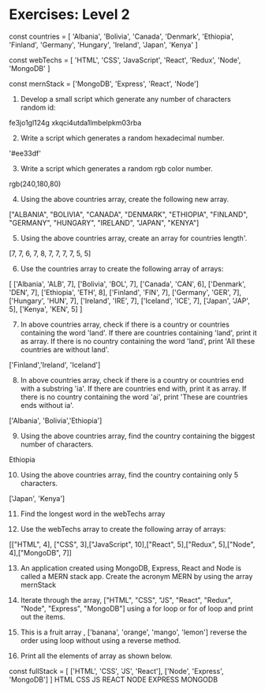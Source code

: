 # Exercises: Level 2

const countries = [
  'Albania',
  'Bolivia',
  'Canada',
  'Denmark',
  'Ethiopia',
  'Finland',
  'Germany',
  'Hungary',
  'Ireland',
  'Japan',
  'Kenya'
]

const webTechs = [
  'HTML',
  'CSS',
  'JavaScript',
  'React',
  'Redux',
  'Node',
  'MongoDB'
]

const mernStack = ['MongoDB', 'Express', 'React', 'Node']



1. Develop a small script which generate any number of characters random id:

  fe3jo1gl124g
  xkqci4utda1lmbelpkm03rba

2. Write a script which generates a random hexadecimal number.

'#ee33df'

3. Write a script which generates a random rgb color number.

rgb(240,180,80)

4. Using the above countries array, create the following new array.

["ALBANIA", "BOLIVIA", "CANADA", "DENMARK", "ETHIOPIA", "FINLAND", "GERMANY", "HUNGARY", "IRELAND", "JAPAN", "KENYA"]

5. Using the above countries array, create an array for countries length'.

[7, 7, 6, 7, 8, 7, 7, 7, 7, 5, 5]

6. Use the countries array to create the following array of arrays:

  [
  ['Albania', 'ALB', 7],
  ['Bolivia', 'BOL', 7],
  ['Canada', 'CAN', 6],
  ['Denmark', 'DEN', 7],
  ['Ethiopia', 'ETH', 8],
  ['Finland', 'FIN', 7],
  ['Germany', 'GER', 7],
  ['Hungary', 'HUN', 7],
  ['Ireland', 'IRE', 7],
  ['Iceland', 'ICE', 7],
  ['Japan', 'JAP', 5],
  ['Kenya', 'KEN', 5]
]

7. In above countries array, check if there is a country or countries containing the word 'land'. If there are countries containing 'land', print it as array. If there is no country containing the word 'land', print 'All these countries are without land'.

['Finland','Ireland', 'Iceland']

8. In above countries array, check if there is a country or countries end with a substring 'ia'. If there are countries end with, print it as array. If there is no country containing the word 'ai', print 'These are countries ends without ia'.

['Albania', 'Bolivia','Ethiopia']

9. Using the above countries array, find the country containing the biggest number of characters.

Ethiopia

10. Using the above countries array, find the country containing only 5 characters.

['Japan', 'Kenya']

11. Find the longest word in the webTechs array

12. Use the webTechs array to create the following array of arrays:

[["HTML", 4], ["CSS", 3],["JavaScript", 10],["React", 5],["Redux", 5],["Node", 4],["MongoDB", 7]]

13. An application created using MongoDB, Express, React and Node is called a MERN stack app. Create the acronym MERN by using the array mernStack

14. Iterate through the array, ["HTML", "CSS", "JS", "React", "Redux", "Node", "Express", "MongoDB"] using a for loop or for of loop and print out the items.

15. This is a fruit array , ['banana', 'orange', 'mango', 'lemon'] reverse the order using loop without using a reverse method.

16. Print all the elements of array as shown below.

  const fullStack = [
    ['HTML', 'CSS', 'JS', 'React'],
    ['Node', 'Express', 'MongoDB']
  ]
  HTML
  CSS
  JS
  REACT
  NODE
  EXPRESS
  MONGODB